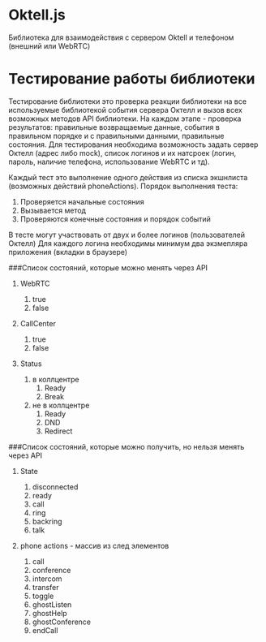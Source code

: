 # Oktell.js

Библиотека для взаимодействия с сервером Oktell и телефоном (внешний или WebRTC)


# Тестирование работы библиотеки

Тестирование библиотеки это проверка реакции библиотеки на все используемые библиотекой события сервера Октелл и вызов всех возможных методов API библиотеки.
На каждом этапе - проверка результатов: правильные возвращаемые данные, события в правильном порядке и с правильными данными, правильные состояния.
Для тестирования необходима возможность задать сервер Октелл (адрес либо mock), список логинов и их натсроек (логин, пароль, наличие телефона, использование WebRTC и тд).

Каждый тест это выполнение одного действия из списка экшнлиста (возможных действий phoneActions).
Порядок выполнения теста:
1. Проверяется начальные состояния
2. Вызывается метод
3. Проверяются конечные состояния и порядок событий

В тесте могут участвовать от двух и более логинов (пользователей Октелл)
Для каждого логина необходимы минимум два экзмепляра приложения (вкладки в браузере)


###Список состояний, которые можно менять через API

1. WebRTC
	1. true
	2. false

2. CallCenter
	1. true
	2. false

3. Status
	1. в коллцентре
		1. Ready
		2. Break
	2. не в коллцентре
		1. Ready
		2. DND
		3. Redirect


###Список состояний, которые можно получить, но нельзя менять через API

1. State
	1. disconnected
	2. ready
	3. call
	4. ring
	5. backring
	6. talk

2. phone actions - массив из след элементов
	1. call
	2. conference
	3. intercom
	4. transfer
	5. toggle
	6. ghostListen
	7. ghostHelp
	8. ghostConference
	9. endCall


